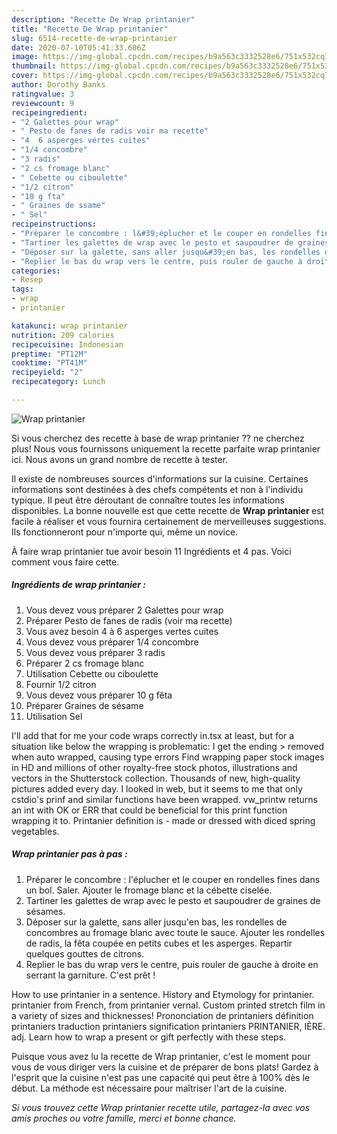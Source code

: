 ```yaml
---
description: "Recette De Wrap printanier"
title: "Recette De Wrap printanier"
slug: 6514-recette-de-wrap-printanier
date: 2020-07-10T05:41:33.606Z
image: https://img-global.cpcdn.com/recipes/b9a563c3332528e6/751x532cq70/wrap-printanier-photo-principale-de-la-recette.jpg
thumbnail: https://img-global.cpcdn.com/recipes/b9a563c3332528e6/751x532cq70/wrap-printanier-photo-principale-de-la-recette.jpg
cover: https://img-global.cpcdn.com/recipes/b9a563c3332528e6/751x532cq70/wrap-printanier-photo-principale-de-la-recette.jpg
author: Dorothy Banks
ratingvalue: 3
reviewcount: 9
recipeingredient:
- "2 Galettes pour wrap"
- " Pesto de fanes de radis voir ma recette"
- "4  6 asperges vertes cuites"
- "1/4 concombre"
- "3 radis"
- "2 cs fromage blanc"
- " Cebette ou ciboulette"
- "1/2 citron"
- "10 g fta"
- " Graines de ssame"
- " Sel"
recipeinstructions:
- "Préparer le concombre : l&#39;éplucher et le couper en rondelles fines dans un bol. Saler. Ajouter le fromage blanc et la cébette ciselée."
- "Tartiner les galettes de wrap avec le pesto et saupoudrer de graines de sésames."
- "Déposer sur la galette, sans aller jusqu&#39;en bas, les rondelles de concombres au fromage blanc avec toute le sauce. Ajouter les rondelles de radis, la fêta coupée en petits cubes et les asperges. Repartir quelques gouttes de citrons."
- "Replier le bas du wrap vers le centre, puis rouler de gauche à droite en serrant la garniture. C&#39;est prêt !"
categories:
- Resep
tags:
- wrap
- printanier

katakunci: wrap printanier 
nutrition: 209 calories
recipecuisine: Indonesian
preptime: "PT12M"
cooktime: "PT41M"
recipeyield: "2"
recipecategory: Lunch

---
```



![Wrap printanier](https://img-global.cpcdn.com/recipes/b9a563c3332528e6/751x532cq70/wrap-printanier-photo-principale-de-la-recette.jpg)

Si vous cherchez des recette à base de wrap printanier ?? ne cherchez plus! Nous vous fournissons uniquement la recette parfaite wrap printanier ici. Nous avons un grand nombre de recette à tester.

Il existe de nombreuses sources d'informations sur la cuisine. Certaines informations sont destinées à des chefs compétents et non à l'individu typique. Il peut être déroutant de connaître toutes les informations disponibles. La bonne nouvelle est que cette recette de <strong> Wrap printanier </strong> est facile à réaliser et vous fournira certainement de merveilleuses suggestions. Ils fonctionneront pour n'importe qui, même un novice.

<!--inarticleads1-->

À faire wrap printanier tue avoir besoin 11 Ingrédients et 4 pas. Voici comment vous faire cette.

##### Ingrédients de wrap printanier :

1. Vous devez vous préparer 2 Galettes pour wrap
1. Préparer  Pesto de fanes de radis (voir ma recette)
1. Vous avez besoin 4 à 6 asperges vertes cuites
1. Vous devez vous préparer 1/4 concombre
1. Vous devez vous préparer 3 radis
1. Préparer 2 cs fromage blanc
1. Utilisation  Cebette ou ciboulette
1. Fournir 1/2 citron
1. Vous devez vous préparer 10 g fêta
1. Préparer  Graines de sésame
1. Utilisation  Sel


I&#39;ll add that for me your code wraps correctly in.tsx at least, but for a situation like below the wrapping is problematic: I get the ending &gt; removed when auto wrapped, causing type errors Find wrapping paper stock images in HD and millions of other royalty-free stock photos, illustrations and vectors in the Shutterstock collection. Thousands of new, high-quality pictures added every day. I looked in web, but it seems to me that only cstdio&#39;s prinf and similar functions have been wrapped. vw_printw returns an int with OK or ERR that could be beneficial for this print function wrapping it to. Printanier definition is - made or dressed with diced spring vegetables. 

<!--inarticleads2-->

##### Wrap printanier pas à pas :

1. Préparer le concombre : l&#39;éplucher et le couper en rondelles fines dans un bol. Saler. Ajouter le fromage blanc et la cébette ciselée.
1. Tartiner les galettes de wrap avec le pesto et saupoudrer de graines de sésames.
1. Déposer sur la galette, sans aller jusqu&#39;en bas, les rondelles de concombres au fromage blanc avec toute le sauce. Ajouter les rondelles de radis, la fêta coupée en petits cubes et les asperges. Repartir quelques gouttes de citrons.
1. Replier le bas du wrap vers le centre, puis rouler de gauche à droite en serrant la garniture. C&#39;est prêt !


How to use printanier in a sentence. History and Etymology for printanier. printanier from French, from printanier vernal. Custom printed stretch film in a variety of sizes and thicknesses! Prononciation de printaniers définition printaniers traduction printaniers signification printaniers PRINTANIER, IÈRE. adj. Learn how to wrap a present or gift perfectly with these steps. 

<!--inarticleads1-->

<p>
Puisque vous avez lu la recette de Wrap printanier, c'est le moment pour vous de vous diriger vers la cuisine et de préparer de bons plats! Gardez à l'esprit que la cuisine n'est pas une capacité qui peut être à 100% dès le début. La méthode est nécessaire pour maîtriser l'art de la cuisine.
</p>

<p>
<i>Si vous trouvez cette Wrap printanier recette utile, partagez-la avec vos amis proches ou votre famille, merci et bonne chance.</i>
</p>
